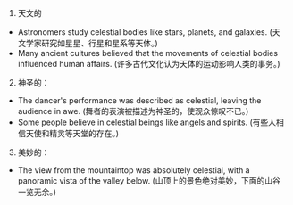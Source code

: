 1. 天文的
- Astronomers study celestial bodies like stars, planets, and galaxies. (天文学家研究如星星、行星和星系等天体。)
- Many ancient cultures believed that the movements of celestial bodies influenced human affairs. (许多古代文化认为天体的运动影响人类的事务。)

2. 神圣的：
- The dancer's performance was described as celestial, leaving the audience in awe. (舞者的表演被描述为神圣的，使观众惊叹不已。)
- Some people believe in celestial beings like angels and spirits. (有些人相信天使和精灵等天堂的存在。)

3. 美妙的：
- The view from the mountaintop was absolutely celestial, with a panoramic vista of the valley below. (山顶上的景色绝对美妙，下面的山谷一览无余。)
